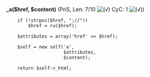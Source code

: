 **_a($href, $content)** (PriS, Len: 7/10 ![(&radic;)](https://raw.github.com/TheB3Rt0z/schrimp/master/.inc/img/icon_16x16_green_ok.png "") CyC: 1 ![(&radic;)](https://raw.github.com/TheB3Rt0z/schrimp/master/.inc/img/icon_16x16_green_ok.png ""))  
  
        if (!strpos($href, "://"))
            $href = ru($href);

        $attributes = array('href' => $href);

        $self = new self('a',
                         $attributes,
                         $content);

        return $self->_html;
